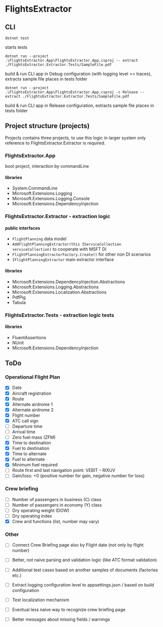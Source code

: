 # FlightsExtractor

## CLI

``dotnet test`` 

starts tests

``dotnet run --project .\FlightsExtractor.App\FlightsExtractor.App.csproj -- extract ./FlightsExtractor.Extractor.Tests/SampleFile.pdf`` 

build & run CLI app in Debug configuration (with logging level >= traces), extracts sample file places in tests folder

``dotnet run --project .\FlightsExtractor.App\FlightsExtractor.App.csproj -c Release -- extract ./FlightsExtractor.Extractor.Tests/SampleFile.pdf``

build & run CLI app in Release configuration, extracts sample file places in tests folder

## Project structure (projects)

Projects contains three projects, to use this logic in larger system only reference to FlightsExtractor.Extractor is required.

### FlightsExtractor.App
boot project, interaction by commandLine

#### libraries
* System.CommandLine
* Microsoft.Extensions.Logging
* Microsoft.Extensions.Logging.Console
* Microsoft.Extensions.DependencyInjection
### FlightsExtractor.Extractor - extraction logic
#### public interfaces
- ``FlightPlanning`` data model 
- ``AddFlightPlanningExtractor(this IServiceCollection serviceCollection)`` to cooperate with MSFT DI
- ``FlightPlanningExtractorFactory.Create()`` for other non DI scenarios
- ``IFlightPlanningExtractor`` main extractor interface

#### libraries
* Microsoft.Extensions.DependencyInjection.Abstractions
* Microsoft.Extensions.Logging.Abstractions
* Microsoft.Extensions.Localization.Abstractions
* PdfPig
* Tabula

### FlightsExtractor.Tests - extraction logic tests

#### libraries
* FluentAssertions
* NUnit
* Microsoft.Extensions.DependencyInjection

## ToDo
### Operational Flight Plan
- [x] Date
- [x] Aircraft registration
- [x] Route
- [x] Alternate airdrome 1
- [x] Alternate airdrome 2
- [x] Flight number
- [x] ATC call sign
- [ ] Departure time
- [ ] Arrival time
- [ ] Zero fuel mass (ZFM)
- [x] Time to destination
- [x] Fuel to destination
- [x] Time to alternate
- [x] Fuel to alternate
- [x] Minimum fuel required
- [ ] Route first and last navigation point: VEBIT – RIXUV
- [ ] Gain/loss: +0 (positive number for gain, negative number for loss)

### Crew briefing
- [ ] Number of passengers in business (C) class
- [ ] Number of passengers in economy (Y) class
- [ ] Dry operating weight (DOW)
- [ ] Dry operating index
- [x] Crew and functions (list, number may vary)

### Other
- [ ] Connect Crew Briefing page also by Flight date (not only by flight number)
- [ ] Better, not naive parsing and validation logic (like ATC format validation)
- [ ] Additional test cases based on another samples of documents (factories etc.)
- [ ] Extract logging configuration level to appsettings.json / based on build configuration
- [ ] Test localization mechanism
- [ ] Eventual less naive way to recognize crew briefing page
- [ ] Better messages about missing fields / warnings



